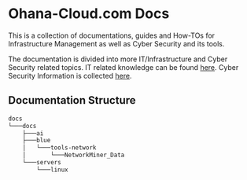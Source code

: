 # Ohana-Cloud.com Docs

This is a collection of documentations, guides and How-TOs for Infrastructure Management as well as Cyber Security and its tools.

The documentation is divided into more IT/Infrastructure and Cyber Security related topics. IT related knowledge can be found [here](/it/). Cyber Security Information is collected [here](/sec/).


## Documentation Structure


```bash
docs
└───docs
    ├───ai
    ├───blue
    │   └───tools-network
    │       └───NetworkMiner_Data
    └───servers
        └───linux
```